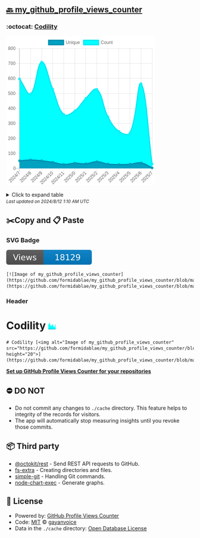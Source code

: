 ## [🔙 my_github_profile_views_counter](https://github.com/formidablae/my_github_profile_views_counter)

### :octocat: [Codility](https://github.com/formidablae/Codility)
![Image of my_github_profile_views_counter](https://github.com/formidablae/my_github_profile_views_counter/blob/master/graph/419539842/large/year.png)

<details>
	<summary>Click to expand table</summary>
	<h2>:calendar: Year Page Views Table</h2>
<table>
	<tr>
		<th>
			Last Updated
		</th>
		<th>
			Unique
		</th>
		<th>
			Count
		</th>
	</tr>
	<tr>
		<td>
			<code>2024/8/1</code>
		</td>
		<td>
			<code>4</code>
		</td>
		<td>
			<code>29</code>
		</td>
	</tr>
	<tr>
		<td>
			<code>2024/7/1</code>
		</td>
		<td>
			<code>37</code>
		</td>
		<td>
			<code>565</code>
		</td>
	</tr>
	<tr>
		<td>
			<code>2024/6/1</code>
		</td>
		<td>
			<code>28</code>
		</td>
		<td>
			<code>237</code>
		</td>
	</tr>
	<tr>
		<td>
			<code>2024/5/1</code>
		</td>
		<td>
			<code>26</code>
		</td>
		<td>
			<code>247</code>
		</td>
	</tr>
	<tr>
		<td>
			<code>2024/4/1</code>
		</td>
		<td>
			<code>29</code>
		</td>
		<td>
			<code>344</code>
		</td>
	</tr>
	<tr>
		<td>
			<code>2024/3/1</code>
		</td>
		<td>
			<code>45</code>
		</td>
		<td>
			<code>527</code>
		</td>
	</tr>
	<tr>
		<td>
			<code>2024/2/1</code>
		</td>
		<td>
			<code>31</code>
		</td>
		<td>
			<code>467</code>
		</td>
	</tr>
	<tr>
		<td>
			<code>2024/1/1</code>
		</td>
		<td>
			<code>35</code>
		</td>
		<td>
			<code>384</code>
		</td>
	</tr>
	<tr>
		<td>
			<code>2023/12/1</code>
		</td>
		<td>
			<code>27</code>
		</td>
		<td>
			<code>360</code>
		</td>
	</tr>
	<tr>
		<td>
			<code>2023/11/1</code>
		</td>
		<td>
			<code>41</code>
		</td>
		<td>
			<code>529</code>
		</td>
	</tr>
	<tr>
		<td>
			<code>2023/10/1</code>
		</td>
		<td>
			<code>51</code>
		</td>
		<td>
			<code>709</code>
		</td>
	</tr>
	<tr>
		<td>
			<code>2023/9/1</code>
		</td>
		<td>
			<code>56</code>
		</td>
		<td>
			<code>497</code>
		</td>
	</tr>
	<tr>
		<td>
			<code>2023/8/1</code>
		</td>
		<td>
			<code>51</code>
		</td>
		<td>
			<code>597</code>
		</td>
	</tr>
</table>

</details>
<small><i>Last updated on 2024/8/12 1:10 AM UTC</i></small>

## ✂️Copy and 📋 Paste
### SVG Badge
[![Image of my_github_profile_views_counter](https://github.com/formidablae/my_github_profile_views_counter/blob/master/svg/419539842/badge.svg)](https://github.com/formidablae/my_github_profile_views_counter/blob/master/readme/419539842/week.md)
```readme
[![Image of my_github_profile_views_counter](https://github.com/formidablae/my_github_profile_views_counter/blob/master/svg/419539842/badge.svg)](https://github.com/formidablae/my_github_profile_views_counter/blob/master/readme/419539842/week.md)
```
### Header
# Codility [<img alt="Image of my_github_profile_views_counter" src="https://github.com/formidablae/my_github_profile_views_counter/blob/master/graph/419539842/small/year.png" height="20">](https://github.com/formidablae/my_github_profile_views_counter/blob/master/readme/419539842/year.md)
```readme
# Codility [<img alt="Image of my_github_profile_views_counter" src="https://github.com/formidablae/my_github_profile_views_counter/blob/master/graph/419539842/small/year.png" height="20">](https://github.com/formidablae/my_github_profile_views_counter/blob/master/readme/419539842/year.md)
```
[**Set up GitHub Profile Views Counter for your repositories**](https://github.com/gayanvoice/github-profile-views-counter)
## ⛔ DO NOT
- Do not commit any changes to `./cache` directory. This feature helps to integrity of the records for visitors.
- The app will automatically stop measuring insights until you revoke those commits.
## 📦 Third party

- [@octokit/rest](https://www.npmjs.com/package/@octokit/rest) - Send REST API requests to GitHub.
- [fs-extra](https://www.npmjs.com/package/fs-extra) - Creating directories and files.
- [simple-git](https://www.npmjs.com/package/simple-git) - Handling Git commands.
- [node-chart-exec](https://www.npmjs.com/package/node-chart-exec) - Generate graphs.
## 📄 License
- Powered by: [GitHub Profile Views Counter](https://github.com/gayanvoice/github-profile-views-counter)
- Code: [MIT](./LICENSE) © [gayanvoice](https://github.com/gayanvoice/github-profile-views-counter)
- Data in the `./cache` directory: [Open Database License](https://opendatacommons.org/licenses/odbl/1-0/)